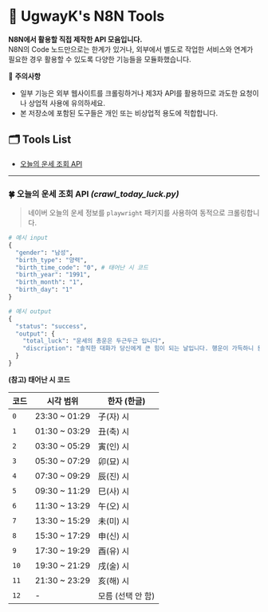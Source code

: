 # 🧰 UgwayK's N8N Tools
**N8N에서 활용할 직접 제작한 API 모음입니다.**  
N8N의 Code 노드만으로는 한계가 있거나, 외부에서 별도로 작업한 서비스와 연계가 필요한 경우 활용할 수 있도록 다양한 기능들을 모듈화했습니다.

📌 **주의사항**  
- 일부 기능은 외부 웹사이트를 크롤링하거나 제3자 API를 활용하므로 과도한 요청이나 상업적 사용에 유의하세요.  
- 본 저장소에 포함된 도구들은 개인 또는 비상업적 용도에 적합합니다.

## 🗂️ Tools List
- [오늘의 운세 조회 API](#-오늘의-운세-조회-api-crawltodayluckpy)

---

### 🍀 오늘의 운세 조회 API *(crawl_today_luck.py)*  
> 네이버 오늘의 운세 정보를 `playwright` 패키지를 사용하여 동적으로 크롤링합니다.  

```python
# 예시 input
{
  "gender": "남성",
  "birth_type": "양력",
  "birth_time_code": "0", # 태어난 시 코드
  "birth_year": "1991",
  "birth_month": "1",
  "birth_day": "1"
}

# 예시 output
{
  "status": "success",
  "output": {
    "total_luck": "운세의 총운은 두근두근 입니다",
    "discription": "솔직한 대화가 당신에게 큰 힘이 되는 날입니다. 행운이 가득하니 용기를 내세요. 적을 동지로 돌릴 수 있는 날입니다. 평소에 알고 지내던 사이에 작은 갈등이나 오해가 있었다면 자신이 먼저 마음을 열고 다가가는 것도 좋으며 혹은 상대방쪽에서 자신에게 손을 내미는 일이 생길 수 있습니다. 당신을 있는 그대로 솔직하게 표현하십시오. 또한 작은 일에 연연하기보다는 큰 흐름에 집중하는 것이 좋겠군요. 사소한 일보다는 큰 일에 신경을 쓰면서 일을 해나가세요. 자신감을 가지고 움직이면 그만큼 힘이 납니다. "
  }
}
```

**(참고) 태어난 시 코드**

| 코드 | 시각 범위           | 한자 (한글)       |
|------|--------------------|-------------------|
| `0`  | 23:30 ~ 01:29      | 子(자) 시          |
| `1`  | 01:30 ~ 03:29      | 丑(축) 시          |
| `2`  | 03:30 ~ 05:29      | 寅(인) 시          |
| `3`  | 05:30 ~ 07:29      | 卯(묘) 시          |
| `4`  | 07:30 ~ 09:29      | 辰(진) 시          |
| `5`  | 09:30 ~ 11:29      | 巳(사) 시          |
| `6`  | 11:30 ~ 13:29      | 午(오) 시          |
| `7`  | 13:30 ~ 15:29      | 未(미) 시          |
| `8`  | 15:30 ~ 17:29      | 申(신) 시          |
| `9`  | 17:30 ~ 19:29      | 酉(유) 시          |
| `10` | 19:30 ~ 21:29      | 戌(술) 시          |
| `11` | 21:30 ~ 23:29      | 亥(해) 시          |
| `12` | -                  | 모름 (선택 안 함) |
